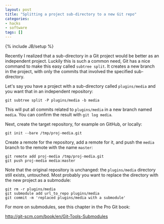 ```yaml
---
layout: post
title: "Splitting a project sub-directory to a new Git repo"
categories:
- hacks
- software
tags: []
---
```

{% include JB/setup %}

Recently I realized that a sub-directory in a Git project
would be better as an independent project.
Luckily this is such a common need,
Git has a nice command to make this easy called `subtree split`.
It creates a new branch in the project,
with only the commits that involved the specified sub-directory.

Let's say you have a project with a sub-directory called `plugins/media` and you want that in an independent repository:

    git subtree split -P plugins/media -b media

This will put all commits related to `plugins/media` in a new branch named `media`. You can confirm the result with `git log media`.

Next, create the target repository, for example on GitHub,
or locally:

    git init --bare /tmp/proj-media.git

Create a remote for the repository,
add a remote for it,
and push the `media` branch to the remote with the name `master`:

    git remote add proj-media /tmp/proj-media.git
    git push proj-media media:master

Note that the original repository is unchanged:
the `plugins/media` directory still exists, untouched.
Most probably you want to replace the directory with the new project as a submodule:

    git rm -r plugins/media
    git submodule add url_to_repo plugins/media
    git commit -m 'replaced plugins/media with a submodule'

For more on submodules, see this chapter in the Pro Git book:

http://git-scm.com/book/en/Git-Tools-Submodules
